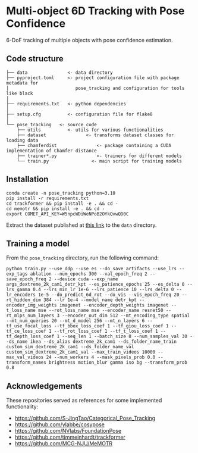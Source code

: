 # Multi-object 6D Tracking with Pose Confidence

6-DoF tracking of multiple objects with pose confidence estimation.

## Code structure

```
├── data               <- data directory
├── pyproject.toml     <- project configuration file with package metadata for 
│                         pose_tracking and configuration for tools like black
│
├── requirements.txt   <- python dependencies
│
├── setup.cfg          <- configuration file for flake8
│
└── pose_tracking   <- source code
    ├── utils          <- utils for various functionalities            
    ├── dataset               <- transforms dataset classes for loading data
    ├── chamferdist               <- package containing a CUDA implementation of Chamfer distance
    ├── trainer*.py               <- trainers for different models
    └── train.py                <- main script for training models
```

## Installation

```
conda create -n pose_tracking python=3.10
pip install -r requirements.txt
cd trackformer && pip install -e . && cd -
cd memotr && pip install -e . && cd -
export COMET_API_KEY=W5npcWDiWeNPoB2OYkQvwQD0C
```

Extract the dataset published at [this link](https://drive.google.com/drive/folders/1Owm-B_i82UaVaSJ008p1miareTXGJhFp) to the `data` directory.

## Training a model

From the `pose_tracking` directory, run the following command:

```
python train.py --use_ddp --use_es --do_save_artifacts --use_lrs --exp_tags ablation --num_epochs 300 --val_epoch_freq 2 --save_epoch_freq 2 --device cuda --exp_name args_dextreme_2k_cam1_detr_kpt --es_patience_epochs 25 --es_delta 0 --lrs_gamma 0.4 --lrs_min_lr 1e-6 --lrs_patience 10 --lrs_delta 0 --lr_encoders 1e-5 --do_predict_6d_rot --do_vis --vis_epoch_freq 20 --rt_hidden_dim 384 --lr 1e-4 --model_name detr_kpt --encoder_img_weights imagenet --encoder_depth_weights imagenet --t_loss_name mse --rot_loss_name mse --encoder_name resnet50 --rt_mlps_num_layers 3 --encoder_out_dim 512 --mt_encoding_type spatial --mt_num_queries 20 --mt_d_model 256 --mt_n_layers 6 --tf_use_focal_loss --tf_bbox_loss_coef 1 --tf_giou_loss_coef 1 --tf_ce_loss_coef 1 --tf_rot_loss_coef 1 --tf_t_loss_coef 1 --tf_depth_loss_coef 1 --seq_len 1 --batch_size 8 --num_samples_val 30 --ds_name ikea --ds_alias dextreme_2k_cam1 --ds_folder_name_train custom_sim_dextreme_2k_cam1 --ds_folder_name_val custom_sim_dextreme_2k_cam1_val --max_train_videos 10000 --max_val_videos 24 --num_workers 4 --mask_pixels_prob 0.0 --transform_names brightness motion_blur gamma iso bg --transform_prob 0.8
```

## Acknowledgements

These repositories served as references for some implemented functionality:

- https://github.com/S-JingTao/Categorical_Pose_Tracking
- https://github.com/ylabbe/cosypose
- https://github.com/NVlabs/FoundationPose
- https://github.com/timmeinhardt/trackformer
- https://github.com/MCG-NJU/MeMOTR